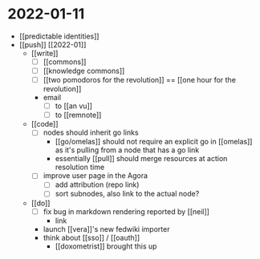 # 2022-01-11

- [[predictable identities]]
- [[push]] [[2022-01]]
  - [[write]]
    - [ ] [[commons]]
    - [ ] [[knowledge commons]] 
    - [ ] [[two pomodoros for the revolution]] == [[one hour for the revolution]]
    - email
      - [ ] to [[an vu]]
      - [ ] to [[remnote]]
  - [[code]]
    - [ ] nodes should inherit go links
      - [[go/omelas]] should not require an explicit go in [[omelas]] as it's pulling from a node that has a go link
      - essentially [[pull]] should merge resources at action resolution time
    - [ ] improve user page in the Agora
      - [ ] add attribution (repo link)
      - [ ] sort subnodes, also link to the actual node?
  - [[do]]
    - [ ] fix bug in markdown rendering reported by [[neil]]
      - link
    - launch [[vera]]'s new fedwiki importer
    - think about [[sso]] / [[oauth]]
      - [[doxometrist]] brought this up
